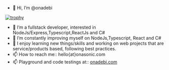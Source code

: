 - 👋 Hi, I’m @onadebi

[![trophy](https://github-profile-trophy.vercel.app/?username=ryo-ma)](https://github.com/ryo-ma/github-profile-trophy)

- 👀 I’m a fullstack developer, interested in NodeJs/Express,Typescript,ReactJs and C#
- 🌱 I’m constantly improving myself on NodeJs,Typescript, React and C#
- 💞️ I enjoy learning new things/skills and working on web projects that are service/products based, following best practices.
- 📫 How to reach me:: hello{at}onasonic.com
- 📫 Playground and code testings at:: <a href="https://www.onadebi.com" target="_blank">onadebi.com</a>

<!---
onadebi/onadebi is a ✨ special ✨ repository because its `README.md` (this file) appears on your GitHub profile.
You can click the Preview link to take a look at your changes.
--->
